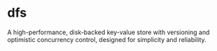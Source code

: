 # dfs
A high-performance, disk-backed key-value store with versioning and optimistic concurrency control, designed for simplicity and reliability.
